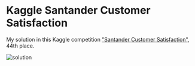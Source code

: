 Kaggle Santander Customer Satisfaction
====

My solution in this Kaggle competition ["Santander Customer Satisfaction"](https://www.kaggle.com/c/santander-customer-satisfaction), 44th place.

![solution](https://raw.githubusercontent.com/toshi-k/kaggle-santander-customer-satisfaction/master/img/solution.png)

